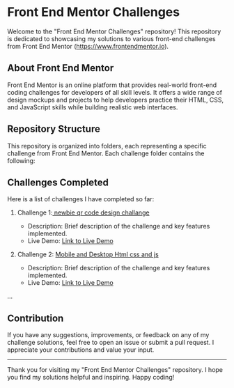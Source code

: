 # Front End Mentor Challenges

Welcome to the "Front End Mentor Challenges" repository! This repository is dedicated to showcasing my solutions to various front-end challenges from Front End Mentor (https://www.frontendmentor.io).

## About Front End Mentor

Front End Mentor is an online platform that provides real-world front-end coding challenges for developers of all skill levels. It offers a wide range of design mockups and projects to help developers practice their HTML, CSS, and JavaScript skills while building realistic web interfaces.

## Repository Structure

This repository is organized into folders, each representing a specific challenge from Front End Mentor. Each challenge folder contains the following:
## Challenges Completed

Here is a list of challenges I have completed so far:

1. Challenge 1:[ newbie qr code design challange](link-to-challenge-repo)
   - Description: Brief description of the challenge and key features implemented.
   - Live Demo: [Link to Live Demo](link-to-live-demo)

2. Challenge 2: [Mobile and Desktop Html css and js](link-to-challenge-repo)
   - Description: Brief description of the challenge and key features implemented.
   - Live Demo: [Link to Live Demo](link-to-live-demo)

...

## Contribution

If you have any suggestions, improvements, or feedback on any of my challenge solutions, feel free to open an issue or submit a pull request. I appreciate your contributions and value your input.




---

Thank you for visiting my "Front End Mentor Challenges" repository. I hope you find my solutions helpful and inspiring. Happy coding!
